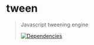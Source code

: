 # tween

>Javascript tweening engine
>
>[![Dependencies][david-image]][david-url]

[david-image]: http://img.shields.io/david/dev/nuintun/tween.svg?style=flat-square
[david-url]: https://david-dm.org/nuintun/tween
